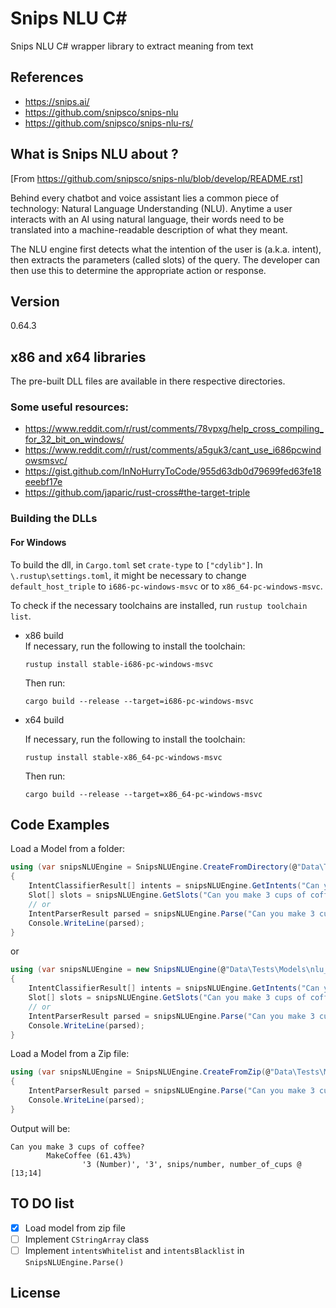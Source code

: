 Snips NLU C#
============
Snips NLU C# wrapper library to extract meaning from text 

References
----------
- https://snips.ai/
- https://github.com/snipsco/snips-nlu
- https://github.com/snipsco/snips-nlu-rs/

What is Snips NLU about ?
-------------------------
[From https://github.com/snipsco/snips-nlu/blob/develop/README.rst]

Behind every chatbot and voice assistant lies a common piece of technology: Natural Language Understanding (NLU). Anytime a user interacts with an AI using natural language, their words need to be translated into a machine-readable description of what they meant.

The NLU engine first detects what the intention of the user is (a.k.a. intent), then extracts the parameters (called slots) of the query. The developer can then use this to determine the appropriate action or response.

Version
-------
0.64.3

x86 and x64 libraries
---------------------
The pre-built DLL files are available in there respective directories.
### Some useful resources:
- https://www.reddit.com/r/rust/comments/78vpxg/help_cross_compiling_for_32_bit_on_windows/
- https://www.reddit.com/r/rust/comments/a5guk3/cant_use_i686pcwindowsmsvc/
- https://gist.github.com/InNoHurryToCode/955d63db0d79699fed63fe18eeebf17e
- https://github.com/japaric/rust-cross#the-target-triple

### Building the DLLs
#### For Windows
To build the dll, in `Cargo.toml` set `crate-type` to `["cdylib"]`. In `\.rustup\settings.toml`, it might be necessary to change `default_host_triple` to `i686-pc-windows-msvc` or to `x86_64-pc-windows-msvc`.

To check if the necessary toolchains are installed, run `rustup toolchain list`.
- x86 build  
  If necessary, run the following to install the toolchain:
  ```
  rustup install stable-i686-pc-windows-msvc
  ```
  Then run:
  ```
  cargo build --release --target=i686-pc-windows-msvc
  ```

- x64 build
  
  If necessary, run the following to install the toolchain:
  ```
  rustup install stable-x86_64-pc-windows-msvc
  ```
  Then run:
  ```
  cargo build --release --target=x86_64-pc-windows-msvc
  ```

Code Examples
-------------
Load a Model from a folder:
``` C#
using (var snipsNLUEngine = SnipsNLUEngine.CreateFromDirectory(@"Data\Tests\Models\nlu_engine"))
{
    IntentClassifierResult[] intents = snipsNLUEngine.GetIntents("Can you make 3 cups of coffee?");
    Slot[] slots = snipsNLUEngine.GetSlots("Can you make 3 cups of coffee?", intents[0].IntentName);
    // or
    IntentParserResult parsed = snipsNLUEngine.Parse("Can you make 3 cups of coffee?");
    Console.WriteLine(parsed);
}
```
or 
``` C#
using (var snipsNLUEngine = new SnipsNLUEngine(@"Data\Tests\Models\nlu_engine"))
{
    IntentClassifierResult[] intents = snipsNLUEngine.GetIntents("Can you make 3 cups of coffee?");
    Slot[] slots = snipsNLUEngine.GetSlots("Can you make 3 cups of coffee?", intents[0].IntentName);
    // or
    IntentParserResult parsed = snipsNLUEngine.Parse("Can you make 3 cups of coffee?");
    Console.WriteLine(parsed);
}
```

Load a Model from a Zip file:
``` C#
using (var snipsNLUEngine = SnipsNLUEngine.CreateFromZip(@"Data\Tests\Models\nlu_engine.zip"))
{
    IntentParserResult parsed = snipsNLUEngine.Parse("Can you make 3 cups of coffee?");
    Console.WriteLine(parsed);
}
```
Output will be:
```
Can you make 3 cups of coffee?
        MakeCoffee (61.43%)
                '3 (Number)', '3', snips/number, number_of_cups @ [13;14]
```

TO DO list
----------
- [x] Load model from zip file
- [ ] Implement `CStringArray` class
- [ ] Implement `intentsWhitelist` and `intentsBlacklist` in `SnipsNLUEngine.Parse()`

License
-------
